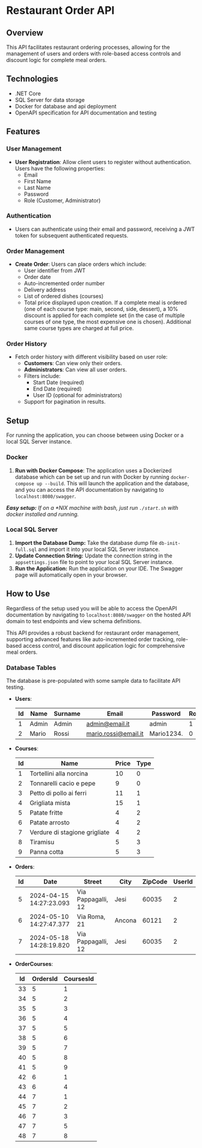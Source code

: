 # Restaurant Order API

## Overview
This API facilitates restaurant ordering processes, allowing for the management of users and orders with role-based access controls and discount logic for complete meal orders.

## Technologies
- .NET Core
- SQL Server for data storage
- Docker for database and api deployment
- OpenAPI specification for API documentation and testing

## Features

### User Management
- **User Registration**: Allow client users to register without authentication. Users have the following properties:
  - Email
  - First Name
  - Last Name
  - Password
  - Role (Customer, Administrator)

### Authentication
- Users can authenticate using their email and password, receiving a JWT token for subsequent authenticated requests.

### Order Management
- **Create Order**: Users can place orders which include:
  - User identifier from JWT
  - Order date
  - Auto-incremented order number
  - Delivery address
  - List of ordered dishes (courses)
  - Total price displayed upon creation. If a complete meal is ordered (one of each course type: main, second, side, dessert), a 10% discount is applied for each complete set (in the case of multiple courses of one type, the most expensive one is chosen). Additional same course types are charged at full price.

### Order History
- Fetch order history with different visibility based on user role:
  - **Customers**: Can view only their orders.
  - **Administrators**: Can view all user orders.
  - Filters include:
    - Start Date (required)
    - End Date (required)
    - User ID (optional for administrators)
  - Support for pagination in results.

## Setup
For running the application, you can choose between using Docker or a local SQL Server instance.

### Docker
1. **Run with Docker Compose**: The application uses a Dockerized database which can be set up and run with Docker by running ``docker-compose up --build``.  This will launch the application and the database, and you can access the API documentation by navigating to `localhost:8080/swagger`.

_**Easy setup:** If on a *NIX machine with bash, just run ``./start.sh`` with docker installed and running._

### Local SQL Server
1. **Import the Database Dump:** Take the database dump file `db-init-full.sql` and import it into your local SQL Server instance.
2. **Update Connection String:** Update the connection string in the `appsettings.json` file to point to your local SQL Server instance.
3. **Run the Application:** Run the application on your IDE. The Swagger page will automatically open in your browser.

## How to Use
Regardless of the setup used you will be able to access the OpenAPI documentation by navigating to `localhost:8080/swagger` on the hosted API domain to test endpoints and view schema definitions.

This API provides a robust backend for restaurant order management, supporting advanced features like auto-incremented order tracking, role-based access control, and discount application logic for comprehensive meal orders.

### Database Tables
The database is pre-populated with some sample data to facilitate API testing.

  - **Users**:

    | Id | Name  | Surname | Email               | Password   | Role |
    |----|-------|---------|---------------------|------------|------|
    | 1  | Admin | Admin   | admin@email.it      | admin      | 1    |
    | 2  | Mario | Rossi   | mario.rossi@email.it| Mario1234. | 0    |

  - **Courses**:
    
    | Id | Name                          | Price | Type |
    |----|-------------------------------|-------|------|
    | 1  | Tortellini alla norcina       | 10    | 0    |
    | 2  | Tonnarelli cacio e pepe       | 9     | 0    |
    | 3  | Petto di pollo ai ferri       | 11    | 1    |
    | 4  | Grigliata mista               | 15    | 1    |
    | 5  | Patate fritte                 | 4     | 2    |
    | 6  | Patate arrosto                | 4     | 2    |
    | 7  | Verdure di stagione grigliate | 4     | 2    |
    | 8  | Tiramisu                      | 5     | 3    |
    | 9  | Panna cotta                   | 5     | 3    |

  - **Orders**:

    | Id | Date                     | Street            | City   | ZipCode | UserId |
    |----|--------------------------|-------------------|--------|---------|--------|
    | 5  | 2024-04-15 14:27:23.093  | Via Pappagalli, 12| Jesi   | 60035   | 2      |
    | 6  | 2024-05-10 14:27:47.377  | Via Roma, 21      | Ancona | 60121   | 2      |
    | 7  | 2024-05-18 14:28:19.820  | Via Pappagalli, 12| Jesi   | 60035   | 2      |

  - **OrderCourses**:

    | Id | OrdersId | CoursesId |
    |----|----------|-----------|
    | 33 | 5        | 1         |
    | 34 | 5        | 2         |
    | 35 | 5        | 3         |
    | 36 | 5        | 4         |
    | 37 | 5        | 5         |
    | 38 | 5        | 6         |
    | 39 | 5        | 7         |
    | 40 | 5        | 8         |
    | 41 | 5        | 9         |
    | 42 | 6        | 1         |
    | 43 | 6        | 4         |
    | 44 | 7        | 1         |
    | 45 | 7        | 2         |
    | 46 | 7        | 3         |
    | 47 | 7        | 5         |
    | 48 | 7        | 8         |
